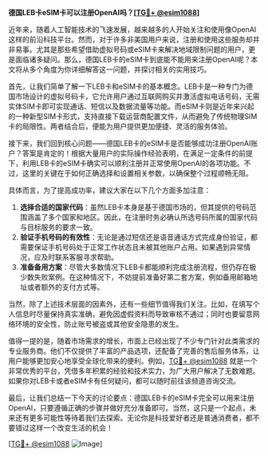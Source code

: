 **德国LEB卡eSIM卡可以注册OpenAI吗？[[TG💪+ @esim1088](https://t.me/s/esim1088)]**

近年来，随着人工智能技术的飞速发展，越来越多的人开始关注和使用像OpenAI这样的前沿科技平台。然而，对于许多非美国用户来说，注册和使用这些服务却并非易事。尤其是那些希望借助虚拟号码或eSIM卡来解决地域限制问题的用户，更是面临诸多疑问。那么，德国LEB卡的eSIM卡到底能不能用来注册OpenAI呢？本文将从多个角度为你详细解答这一问题，并探讨相关的实用技巧。

首先，让我们简单了解一下LEB卡和eSIM卡的基本概念。LEB卡是一种专门为德国市场设计的虚拟号码卡，它允许用户通过互联网购买并激活虚拟电话号码，无需实体SIM卡即可实现通话、短信以及数据流量等功能。而eSIM卡则是近年来兴起的一种新型SIM卡形式，支持直接下载运营商配置文件，从而避免了传统物理SIM卡的局限性。两者结合后，便能为用户提供更加便捷、灵活的服务体验。

接下来，我们回到核心问题——德国LEB卡的eSIM卡是否能够成功注册OpenAI账户？答案是肯定的！根据大量用户的实际操作经验表明，在满足一定条件的前提下，利用LEB卡的eSIM卡确实可以顺利注册并正常使用OpenAI的各项功能。不过，这里的关键在于如何正确选择和设置相关参数，以确保整个过程顺畅无阻。

具体而言，为了提高成功率，建议大家在以下几个方面多加注意：
1. **选择合适的国家代码**：虽然LEB卡本身是基于德国市场的，但其提供的号码范围涵盖了多个国家和地区。因此，在注册时务必确认所选号码所属的国家代码与目标服务的要求一致。
2. **验证手机号码的有效性**：无论是通过短信还是语音通话方式完成身份验证，都需要保证手机号码处于正常工作状态且未被其他账户占用。如果遇到异常情况，应及时联系客服寻求帮助。
3. **准备备用方案**：尽管大多数情况下LEB卡都能顺利完成注册流程，但仍存在极少数失败案例。在这种情况下，不妨提前准备好第二套方案，例如备用邮箱地址或者额外的支付方式等。

当然，除了上述技术层面的因素外，还有一些细节值得我们关注。比如，在填写个人信息时尽量保持真实准确，避免因虚假资料而导致审核不通过；同时也要留意网络环境的安全性，防止账号被盗或其他安全隐患的发生。

值得一提的是，随着市场需求的增长，市面上已经出现了不少专门针对此类需求的专业服务商。他们不仅提供了丰富的产品选项，还配备了完善的售后服务体系，让用户能够更加安心地享受全球化带来的便利。例如，[TG💪+ @esim1088](https://t.me/s/esim1088) 就是一个非常优秀的平台，凭借多年积累的经验和技术实力，为广大用户解决了无数难题。如果你对LEB卡或者eSIM卡有任何疑问，都可以随时前往该频道咨询交流。

最后，让我们总结一下今天的讨论要点：德国LEB卡的eSIM卡完全可以用来注册OpenAI，只要遵循正确的步骤并做好充分准备即可。当然，这只是一个起点，未来还有更多可能性等待着我们去探索。无论你是科技爱好者还是普通消费者，都不要错过这样一个改变生活的机会！

[[TG💪+ @esim1088](https://t.me/s/esim1088) ![Image](https://i.postimg.cc/4NQfJmqS/Snipaste-2025-05-13-00-14-12.png)]